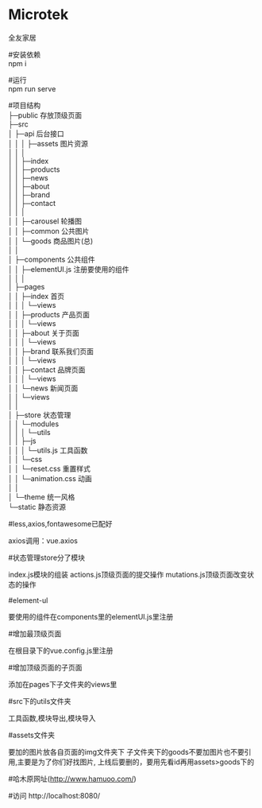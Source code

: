 # Microtek  
全友家居

#安装依赖  
npm i

#运行  
npm run serve

#项目结构  
├─public              存放顶级页面  
├─src  
│  ├─api              后台接口  
│  │
│  ├─assets           图片资源  
│  │  │  
│  │  ├─index  		
│  │  ├─products  	
│  │  ├─news  
│  │  ├─about  	
│  │  ├─brand  
│  │  ├─contact  	
│  │  │  
│  │  ├─carousel      轮播图  
│  │  ├─common        公共图片  
│  │  └─goods         商品图片(总)  
│  │   
│  ├─components       公共组件  
│  │  ├─elementUI.js  注册要使用的组件  
│  │  │  
│  ├─pages  
│  │  ├─index         首页  
│  │  │  └─views  
│  │  ├─products      产品页面  
│  │  │   └─views  
│  │  ├─about         关于页面  
│  │  │  └─views  
│  │  ├─brand         联系我们页面  
│  │  │  └─views  
│  │  ├─contact       品牌页面  
│  │  │  └─views  
│  │  └─news          新闻页面  
│  │   	 └─views  
│  │  
│  ├─store						状态管理  
│  │  └─modules  
│  │
│  └─utils  
│  │  ├─js  
│  │  │ └─utils.js        工具函数  
│	 │  └─css  
│  │    └─reset.css       重置样式  
│  │    └─animation.css   动画  
│	 │  
│  └─theme            统一风格  
└─static              静态资源  

#less,axios,fontawesome已配好

  axios调用：vue.axios


#状态管理store分了模块

  index.js模块的组装
  actions.js顶级页面的提交操作
  mutations.js顶级页面改变状态的操作


#element-ul

  要使用的组件在components里的elementUI.js里注册


#增加最顶级页面

  在根目录下的vue.config.js里注册


#增加顶级页面的子页面

  添加在pages下子文件夹的views里


#src下的utils文件夹

  工具函数,模块导出,模块导入


#assets文件夹

  要加的图片放各自页面的img文件夹下
  子文件夹下的goods不要加图片也不要引用,主要是为了你们好找图片,
  上线后要删的，要用先看id再用assets>goods下的

#哈木原网址(http://www.hamuoo.com/)

#访问
http://localhost:8080/
